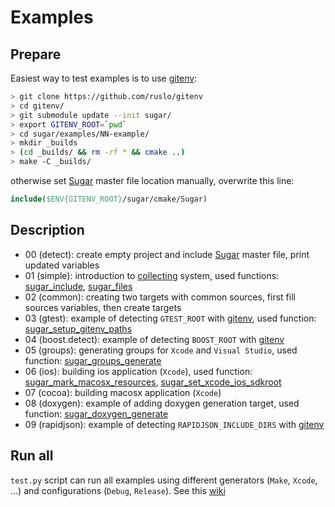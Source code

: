# Examples
## Prepare
Easiest way to test examples is to use [gitenv](https://github.com/ruslo/gitenv):
```bash
> git clone https://github.com/ruslo/gitenv
> cd gitenv/
> git submodule update --init sugar/
> export GITENV_ROOT=`pwd`
> cd sugar/examples/NN-example/
> mkdir _builds
> (cd _builds/ && rm -rf * && cmake ..)
> make -C _builds/

```
otherwise set [Sugar](https://github.com/ruslo/sugar/blob/master/cmake/Sugar) master file location manually,
overwrite this line:
```cmake
include($ENV{GITENV_ROOT}/sugar/cmake/Sugar)
```

## Description
* 00 (detect): create empty project and include [Sugar](https://github.com/ruslo/sugar/blob/master/cmake/Sugar) master file, print updated variables
* 01 (simple): introduction to [collecting](https://github.com/ruslo/sugar/tree/master/cmake/collecting) system, used functions:
[sugar_include](https://github.com/ruslo/sugar/tree/master/cmake/collecting#sugar_include), [sugar_files](https://github.com/ruslo/sugar/tree/master/cmake/collecting#sugar_files)
* 02 (common): creating two targets with common sources, first fill sources variables, then create targets
* 03 (gtest): example of detecting `GTEST_ROOT` with [gitenv](https://github.com/ruslo/gitenv),
used function: [sugar_setup_gitenv_paths](https://github.com/ruslo/sugar/tree/master/cmake/core#sugar_setup_gitenv_paths)
* 04 (boost.detect): example of detecting `BOOST_ROOT` with [gitenv](https://github.com/ruslo/gitenv)
* 05 (groups): generating groups for `Xcode` and `Visual Studio`, used function: [sugar_groups_generate](https://github.com/ruslo/sugar/tree/master/cmake/core#sugar_groups_generate)
* 06 (ios): building ios application (`Xcode`),
used function: [sugar_mark_macosx_resources](https://github.com/ruslo/sugar/tree/master/cmake/utility#sugar_mark_macosx_resources),
[sugar_set_xcode_ios_sdkroot](https://github.com/ruslo/sugar/tree/master/cmake/utility#sugar_set_xcode_ios_sdkroot)
* 07 (cocoa): building macosx application (`Xcode`)
* 08 (doxygen): example of adding doxygen generation target,
used function: [sugar_doxygen_generate](https://github.com/ruslo/sugar/tree/master/cmake/core#sugar_doxygen_generate)
* 09 (rapidjson): example of detecting `RAPIDJSON_INCLUDE_DIRS` with [gitenv](https://github.com/ruslo/gitenv)

## Run all
`test.py` script can run all examples using different generators (`Make`, `Xcode`, ...)
and configurations (`Debug`, `Release`). See this [wiki](https://github.com/ruslo/sugar/wiki/Examples-testing)
